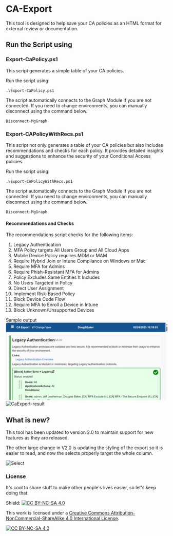 # CA-Export

This tool is designed to help save your CA policies as an HTML format for external review or documentation.

## Run the Script using

### Export-CaPolicy.ps1

This script generates a simple table of your CA policies.

Run the script using:

```posh
.\Export-CaPolicy.ps1
```

The script automatically connects to the Graph Module if you are not connected. If you need to change environments, you can manually disconnect using the command below.

```posh
Disconnect-MgGraph
```

### Export-CAPolicyWithRecs.ps1

This script not only generates a table of your CA policies but also includes recommendations and checks for each policy. It provides detailed insights and suggestions to enhance the security of your Conditional Access policies.

Run the script using:

```posh
.\Export-CAPolicyWithRecs.ps1
```

The script automatically connects to the Graph Module if you are not connected. If you need to change environments, you can manually disconnect using the command below.

```posh
Disconnect-MgGraph
```

#### Recommendations and Checks

The recommendations script checks for the following items:

1. Legacy Authentication
2. MFA Policy targets All Users Group and All Cloud Apps
3. Mobile Device Policy requires MDM or MAM
4. Require Hybrid Join or Intune Compliance on Windows or Mac
5. Require MFA for Admins
6. Require Phish-Resistant MFA for Admins
7. Policy Excludes Same Entities It Includes
8. No Users Targeted in Policy
9. Direct User Assignment
10. Implement Risk-Based Policy
11. Block Device Code Flow
12. Require MFA to Enroll a Device in Intune
13. Block Unknown/Unsupported Devices

Sample output
![CaExport-rec](CaExport-rec.png)
![CaExport-result](CaExport-result.png)

## What is new?

This tool has been updated to version 2.0 to maintain support for new features as they are released.

The other large change in V2.0 is updating the styling of the export so it is easier to read, and now the selects properly target the whole column.

![Select](CAExport-Select.png)

### License

It's cool to share stuff to make other people's lives easier, so let's keep doing that.

Shield: [![CC BY-NC-SA 4.0][cc-by-nc-sa-shield]][cc-by-nc-sa]

This work is licensed under a
[Creative Commons Attribution-NonCommercial-ShareAlike 4.0 International License][cc-by-nc-sa].

[![CC BY-NC-SA 4.0][cc-by-nc-sa-image]][cc-by-nc-sa]

[cc-by-nc-sa]: http://creativecommons.org/licenses/by-nc-sa/4.0/
[cc-by-nc-sa-image]: https://licensebuttons.net/l/by-nc-sa/4.0/88x31.png
[cc-by-nc-sa-shield]: https://img.shields.io/badge/License-CC%20BY--NC--SA%204.0-lightgrey.svg
